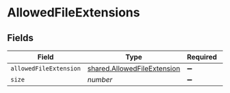 # AllowedFileExtensions


## Fields

| Field                                                                             | Type                                                                              | Required                                                                          | Description                                                                       | Example                                                                           |
| --------------------------------------------------------------------------------- | --------------------------------------------------------------------------------- | --------------------------------------------------------------------------------- | --------------------------------------------------------------------------------- | --------------------------------------------------------------------------------- |
| `allowedFileExtension`                                                            | [shared.AllowedFileExtension](../../../sdk/models/shared/allowedfileextension.md) | :heavy_minus_sign:                                                                | N/A                                                                               |                                                                                   |
| `size`                                                                            | *number*                                                                          | :heavy_minus_sign:                                                                | N/A                                                                               | 1                                                                                 |